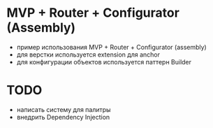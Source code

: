 # MVP + Router + Configurator (Assembly)
* пример использования MVP + Router + Configurator (assembly)
* для верстки используется extension для anchor  
* для конфигурации объектов используется паттерн Builder  


# TODO
* написать систему для палитры
* внедрить Dependency Injection
